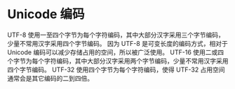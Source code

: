 # Unicode 编码

UTF-8 使用一至四个字节为每个字符编码，其中大部分汉字采用三个字节编码，少量不常用汉字采用四个字节编码。 因为 UTF-8 是可变长度的编码方式，相对于 Unicode 编码可以减少存储占用的空间，所以被广泛使用。 UTF-16 使用二或四个字节为每个字符编码，其中大部分汉字采用两个字节编码，少量不常用汉字采用四个字节编码。 UTF-32 使用四个字节为每个字符编码，使得 UTF-32 占用空间通常会是其它编码的二到四倍。
